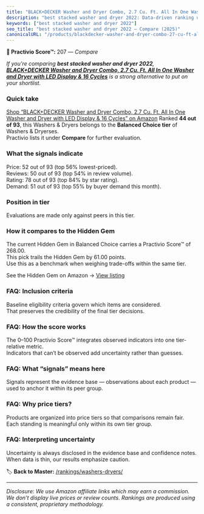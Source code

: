 ```yaml
---
title: "BLACK+DECKER Washer and Dryer Combo, 2.7 Cu. Ft. All In One Washer and Dryer with LED Display & 16 Cycles"
description: "best stacked washer and dryer 2022: Data-driven ranking using the Practivio Score™. Positioned by quality, value, demand, findability, momentum."
keywords: ["best stacked washer and dryer 2022"]
seo_title: "best stacked washer and dryer 2022 — Compare (2025)"
canonicalURL: "/products/blackdecker-washer-and-dryer-combo-27-cu-ft-all-in-one-washer-and-dryer-with-led-display-16-cycles-B09NM15VB2/"
---
```


**🛒 Practivio Score™:** 207 — _Compare_


*If you're comparing **best stacked washer and dryer 2022**, **[BLACK+DECKER Washer and Dryer Combo, 2.7 Cu. Ft. All In One Washer and Dryer with LED Display & 16 Cycles](https://www.amazon.com/dp/B09NM15VB2?tag=practivio-20)** is a strong alternative to put on your shortlist.*
### Quick take
[Shop “BLACK+DECKER Washer and Dryer Combo, 2.7 Cu. Ft. All In One Washer and Dryer with LED Display & 16 Cycles” on Amazon](https://www.amazon.com/dp/B09NM15VB2?tag=practivio-20)
Ranked **44 out of 93**, this Washers & Dryers belongs to the **Balanced Choice tier** of Washers & Dryerses.  
Practivio lists it under **Compare** for further evaluation.

### What the signals indicate
Price: 52 out of 93 (top 56% lowest-priced).  
Reviews: 50 out of 93 (top 54% in review volume).  
Rating: 78 out of 93 (top 84% by star rating).  
Demand: 51 out of 93 (top 55% by buyer demand this month).

### Position in tier
Evaluations are made only against peers in this tier.

### How it compares to the Hidden Gem
The current Hidden Gem in Balanced Choice carries a Practivio Score™ of 268.00.  
This pick trails the Hidden Gem by 61.00 points.  
Use this as a benchmark when weighing trade-offs within the same tier.  

See the Hidden Gem on Amazon → [View listing](https://www.amazon.com/dp/B097H2FVNZ?tag=practivio-20)

### FAQ: Inclusion criteria
Baseline eligibility criteria govern which items are considered.  
That preserves the credibility of the final tier decisions.

### FAQ: How the score works
The 0–100 Practivio Score™ integrates observed indicators into one tier-relative metric.  
Indicators that can’t be observed add uncertainty rather than guesses.

### FAQ: What “signals” means here
Signals represent the evidence base — observations about each product — used to anchor it within its peer group.

### FAQ: Why price tiers?
Products are organized into price tiers so that comparisons remain fair.  
Each standing is meaningful only within its own tier group.

### FAQ: Interpreting uncertainty
Uncertainty is always disclosed in the evidence base and confidence notes.  
When data is thin, our results emphasize caution.

<!-- Missing template for Compare/CompareWithinPriceClass -->


🏷️ **Back to Master:** [/rankings/washers-dryers/](/rankings/washers-dryers/)

---
_Disclosure: We use Amazon affiliate links which may earn a commission. We don’t display live prices or review counts. Rankings are produced using a consistent, proprietary methodology._
